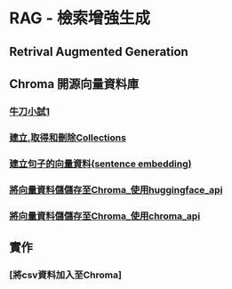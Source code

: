 # RAG - 檢索增強生成
## Retrival Augmented Generation

## Chroma 開源向量資料庫
### [牛刀小試1](./chroma)
### [建立,取得和刪除Collections](./chroma/get_delete.md)
### [建立句子的向量資料(sentence embedding)](./chroma/sentence_embedding.md)
### [將向量資料儲儲存至Chroma_使用huggingface_api](./chroma/add_data_chroma.md)
### [將向量資料儲儲存至Chroma_使用chroma_api](./chroma/add_data_chroma1.md)

## 實作
### [將csv資料加入至Chroma]



